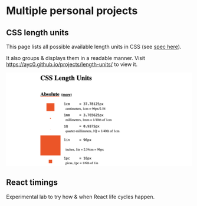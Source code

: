 # Multiple personal projects

## CSS length units

This page lists all possible available length units in CSS (see [spec here](https://www.w3.org/TR/css-values-4/#lengths)).

It also groups & displays them in a readable manner. Visit https://ayc0.github.io/projects/length-units/ to view it.

![Preview](./public/css-length-units-og.png)

## React timings

Experimental lab to try how & when React life cycles happen.
